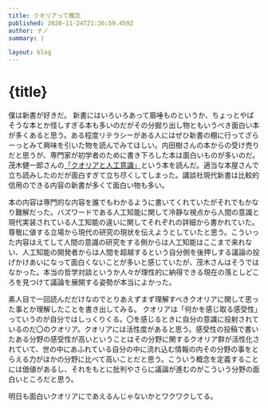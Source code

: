 ```yaml
---
title: クオリアって概念
published: 2020-11-24T21:36:59.459Z
author: ナノ
summary: |

layout: blog
---
```


# {title}

僕は新書が好きだ。
新書にはいろいろあって眉唾ものというか、ちょっとやばそうな本とか怪しすぎる本も多いのだがその分掘り出し物ともいうべき面白い本が多くあると思う。ある程度リテラシーがある人にはぜひ新書の棚に行ってざらーっとみて興味を引いた物を読んでみてほしい。内田樹さんの本からの受け売りだと思うが、専門家が初学者のために書き下ろした本は面白いものが多いのだ。
茂木健一郎さんの[「クオリアと人工意識」](https://www.amazon.co.jp/gp/product/B08CDN4GWP/ref=dbs_a_def_rwt_hsch_vapi_tkin_p1_i1)という本を読んだ。適当な本屋さんで立ち読みしたのだが面白すぎて立ち尽くしてしまった。講談社現代新書は比較的信用のできる内容の新書が多くて面白い物も多い。

本の内容は専門的な内容を誰でもわかるように書いてくれていたがそれでもかなり難解だった。バズワードである人工知能に関して冷静な視点から人間の意識と現代実装されている人工知能の違いに関してそれぞれの詳細から書かれていた。尊敬に値する立場から現代の研究の現状を伝えようとしていたと思う。こういった内容はえてして人間の意識の研究をする側からは人工知能はここまで来れない、人工知能の開発者からは人間を超越するという自分側を後押しする議論の投げかけあいになって面白くないことが多いと感じていたが、茂木さんはそうではなかった。本当の哲学対談というか人々が理性的に納得できる現在の落としどころを見つけて議論を展開する姿勢が本当によかった。

素人目で一回読んだだけなのでとりあえずまず理解すべきクオリアに関して思った事とか理解したことを書き出してみる。
クオリアは「何かを感じ取る感受性」っていうのが自分ではしっくりくる。〇を感じるときに自分の意識に投射されているのだ〇のクオリア。クオリアには活性度があると思う。感受性の投稿で書いたある分野の感受性が高いということはその分野に関するクオリア群が活性化されていて、世の中にあふれている自分の中に流れ込む情報の内その分野の事をとらえる力がほかの分野に比べて高いことだと思う。こういう概念を定義することには価値があるし、それをもとに批判やさらに議論が進むのがこういう分野の面白いところだと思う。

明日も面白いクオリアにであえるんじゃないかとワクワクしてる。
